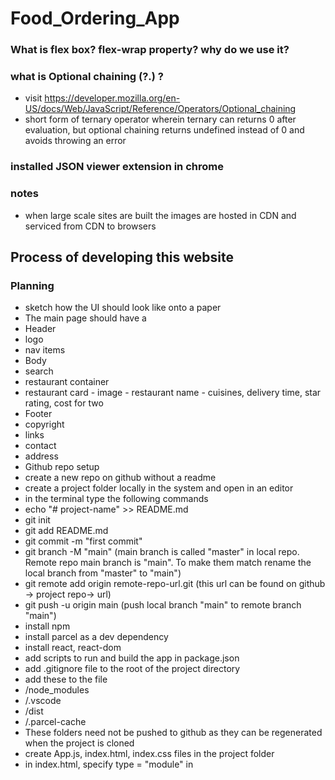# Food_Ordering_App
### What is flex box? flex-wrap property? why do we use it?
### what is Optional chaining (?.) ?
- visit https://developer.mozilla.org/en-US/docs/Web/JavaScript/Reference/Operators/Optional_chaining 
- short form of ternary operator wherein ternary can returns 0 after evaluation, but optional chaining returns undefined instead of 0 and avoids throwing an error
### installed JSON viewer extension in chrome

### notes
- when large scale sites are built the images are hosted in CDN and serviced from CDN to browsers

## Process of developing this website

### Planning
- sketch how the UI should look like onto a paper
- The main page should have a 
 - Header
  - logo
  - nav items
 - Body
  - search
  - restaurant container
   - restaurant card
    - image
    - restaurant name
    - cuisines, delivery time, star rating, cost for two
 - Footer
  - copyright
  - links
  - contact 
  - address
- Github repo setup  
 - create a new repo on github without a readme
 - create a project folder locally in the system and open in an editor
 - in the terminal type the following commands
  - echo "# project-name" >> README.md
  - git init
  - git add README.md
  - git commit -m "first commit"
  - git branch -M "main" (main branch is called "master" in local repo. Remote repo main branch is "main". To make them match rename the local branch from "master" to "main")
  - git remote add origin remote-repo-url.git (this url can be found on github -> project repo-> url)
  - git push -u origin main (push local branch "main" to remote branch "main")
- install npm
- install parcel as a dev dependency
- install react, react-dom
- add scripts to run and build the app in package.json
- add .gitignore file to the root of the project directory
 - add these to the file
  - /node_modules
  - /.vscode
  - /dist
  - /.parcel-cache
 - These folders need not be pushed to github as they can be regenerated when the project is cloned
- create App.js, index.html, index.css files in the project folder
- in index.html, specify type = "module" in <script/> tag to import react and react-dom as modules in App.js
- import react, react-dom from react libraries and also index.css in App.js
- 


